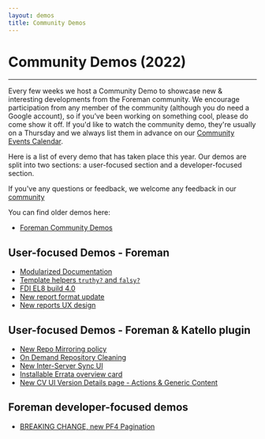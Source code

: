```yaml
---
layout: demos
title: Community Demos
---
```


# Community Demos (2022)
------------------------------

Every few weeks we host a Community Demo to showcase new & interesting developments from the Foreman
community.
We encourage participation from any member of the community (although you do need a
Google account), so if you’ve been working on something cool, please do come show it off.
If you'd like to watch the community demo, they're usually on a Thursday and we always list them in
advance on our [Community Events Calendar](https://community.theforeman.org/c/events/l/calendar).

Here is a list of every demo that has taken place this year.
Our demos are split into two sections: a user-focused section and a developer-focused section.

If you've any questions or feedback, we welcome any feedback in our
[community](https://community.theforeman.org)

You can find older demos here:
* [Foreman Community Demos](/demos/index.html)

## User-focused Demos - Foreman

* [Modularized Documentation](https://youtu.be/uk9PvytPhsA?t=843)
* [Template helpers `truthy?` and `falsy?`](https://youtu.be/uk9PvytPhsA?t=542)
* [FDI EL8 build 4.0](https://youtu.be/uk9PvytPhsA?t=1591)
* [New report format update](https://youtu.be/uk9PvytPhsA?t=1850)
* [New reports UX design](https://youtu.be/uk9PvytPhsA?t=2149)


## User-focused Demos - Foreman & Katello plugin

* [New Repo Mirroring policy](https://youtu.be/uk9PvytPhsA?t=2571)
* [On Demand Repository Cleaning](https://youtu.be/uk9PvytPhsA?t=2903)
* [New Inter-Server Sync UI](https://youtu.be/uk9PvytPhsA?t=3200)
* [Installable Errata overview card](https://youtu.be/uk9PvytPhsA?t=3691)
* [New CV UI Version Details page - Actions & Generic Content](https://youtu.be/uk9PvytPhsA?t=3864)


## Foreman developer-focused demos

* [BREAKING CHANGE, new PF4 Pagination](https://youtu.be/uk9PvytPhsA?t=715)
